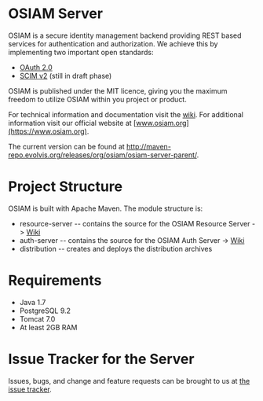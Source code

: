 # OSIAM Server

OSIAM is a secure identity management backend providing REST based services for
authentication and authorization. We achieve this by implementing two important
open standards:

* [OAuth 2.0](http://oauth.net/2/)
* [SCIM v2](http://www.simplecloud.info/) (still in draft phase)

OSIAM is published under the MIT licence, giving you the maximum freedom to
utilize OSIAM within you project or product.

For technical information and documentation visit the [wiki](https://github.com/osiam/server/wiki).
For additional information visit our official website at [www.osiam.org](https://www.osiam.org).

The current version can be found at http://maven-repo.evolvis.org/releases/org/osiam/osiam-server-parent/.

# Project Structure

OSIAM is built with Apache Maven. The module structure is:

* resource-server -- contains the source for the OSIAM Resource Server -> [Wiki](https://github.com/osiam/server/wiki)
* auth-server -- contains the source for the OSIAM Auth Server -> [Wiki](https://github.com/osiam/server/wiki)
* distribution -- creates and deploys the distribution archives

# Requirements

* Java 1.7
* PostgreSQL 9.2
* Tomcat 7.0
* At least 2GB RAM

# Issue Tracker for the Server

Issues, bugs, and change and feature requests can be brought to us at [the issue tracker](https://github.com/osiam/server/issues).
